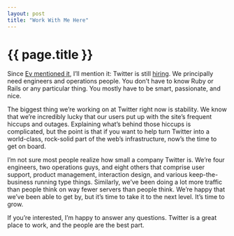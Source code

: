 ```yaml
---
layout: post
title: "Work With Me Here"
---
```


{{ page.title }}
================

Since [Ev mentioned it](http://evhead.com/2008/01/startup-developers-telling-schmucks.asp), I’ll mention it: Twitter is still [hiring](http://twitter.com/help/jobs). We principally need engineers and operations people. You don’t have to know Ruby or Rails or any particular thing. You mostly have to be smart, passionate, and nice.

The biggest thing we’re working on at Twitter right now is stability. We know that we’re incredibly lucky that our users put up with the site’s frequent hiccups and outages. Explaining what’s behind those hiccups is complicated, but the point is that if you want to help turn Twitter into a world-class, rock-solid part of the web’s infrastructure, now’s the time to get on board.

I’m not sure most people realize how small a company Twitter is. We’re four engineers, two operations guys, and eight others that comprise user support, product management, interaction design, and various keep-the-business running type things. Similarly, we’ve been doing a lot more traffic than people think on way fewer servers than people think. We’re happy that we’ve been able to get by, but it’s time to take it to the next level. It’s time to grow.

If you’re interested, I’m happy to answer any questions. Twitter is a great place to work, and the people are the best part.
